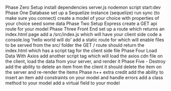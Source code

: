 Phase Zero Setup
    install dependencies
    server.js
    nodemon script
    start:dev
Phase One Database
    set up a Sequelize instance (sequelize)
    run sync (to make sure you connect)
    create a model of your choice with properties of your choice
    seed some data
Phase Two Setup Express
    create a GET api route for your model
    Phase Three Front End
    set up a route which returns an index.html page
    add a /src/index.js which will have your client side code
    a console.log 'hello world will do'
    add a static route for which will enable files to be served from the src/ folder
    the GET / route should return the index.html which has a script tag for the client side file
Phase Four Load Data With Axios
    add another script tag which will load the axios cdn file
    on the client, load the data from your server, and render it
    Phase Five - Destroy
    add the ability to delete an item from the client
    it should delete the item on the server
    and re-render the items
Phase n++ extra credit
    add the ability to insert an item
    add constraints on your model and handle errors
    add a class method to your model
    add a virtual field to your model